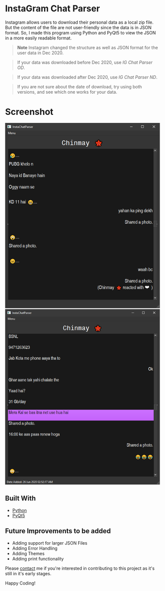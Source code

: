 # InstaGram Chat Parser

Instagram allows users to download their personal data as a local zip file. But the content of the file are not user-friendly since the data is in JSON format. So, I made this program using Python and PyQt5 to view the JSON in a more easily readable format.

> **Note** Instagram changed the structure as well as JSON format for the user data in Dec 2020.

> If your data was downloaded before Dec 2020, use *IG Chat Parser OD*.

> If your data was downloaded after Dec 2020, use *IG Chat Parser ND*.

> If you are not sure about the date of download, try using both versions, and see which one works for your data.

# Screenshot
![Alt text](Screenshots/img1.png?raw=true "InstaGram Chat Parser")
![Alt text](Screenshots/img2.png?raw=true "InstaGram Chat Parser")

## Built With

* [Python]
* [PyQt5]

## Future Improvements to be added

* Adding support for larger JSON Files
* Adding Error Handling
* Adding Themes
* Adding print functionality

Please [contact](mailto:mearunprabhakar14@gmail.com) me if you're interested in contributing to this project as it's still in it's early stages.

Happy Coding!

[//]: # (links)
    
   [Python]: <https://www.python.org/>
   [PyQt5]: <https://pypi.org/project/PyQt5/>
   
